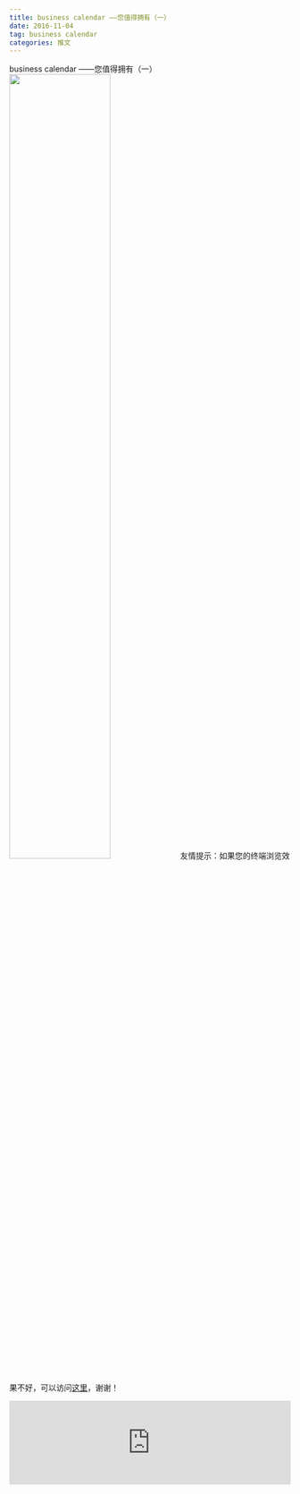 ```yaml
---
title: business calendar ——您值得拥有（一）
date: 2016-11-04
tag: business calendar
categories: 推文
---
```

business calendar ——您值得拥有（一）
<img src="http://mmbiz.qpic.cn/mmbiz_jpg/ACviaWTBFxhbdxGYlWBTFDnF5luxEW4WIwgVQHiaGGktEOmsVn8g9R7HHZM4a7T2UARnicU6ndHerd7tqqODbia6yw/0?wx_fmt.jpeg" style="width: 60%; height: auto;"/><!--more-->
友情提示：如果您的终端浏览效果不好，可以访问[这里](https://stata-club.github.io/stata_article/2016-11-04.html)，谢谢！
<iframe src="https://stata-club.github.io/stata_article/2016-11-04.html" id="iframepage" frameborder="0" scrolling="no" marginheight="0" marginwidth="0" width="100%" onLoad="iFrameHeight()"></iframe>
<script type="text/javascript" language="javascript">
function iFrameHeight() {
var ifm= document.getElementById("iframepage");
var subWeb = document.frames ? document.frames["iframepage"].document : ifm.contentDocument;   
if(ifm != null && subWeb != null) {
 ifm.height = subWeb.body.scrollHeight;
} 
} 
</script> 